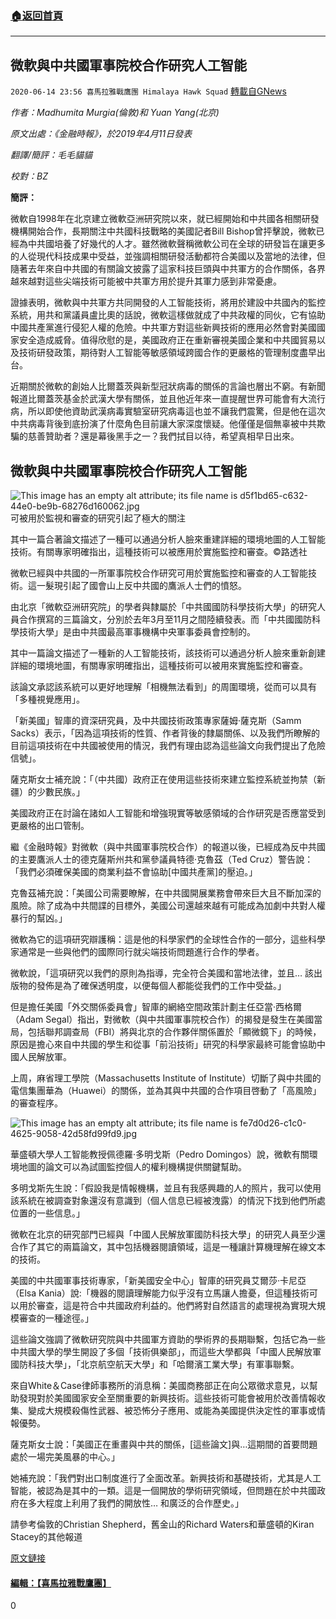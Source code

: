 ###  [:house:返回首頁](https://github.com/ourhimalayas/txt)
---

## 微軟與中共國軍事院校合作研究人工智能
`2020-06-14 23:56 喜馬拉雅戰鷹團 Himalaya Hawk Squad` [轉載自GNews](https://gnews.org/zh-hant/234275/)

*作者：Madhumita Murgia(倫敦)和 Yuan Yang(北京)*

*原文出處：《金融時報》，於2019年4月11日發表*

*翻譯/簡評：毛毛貓貓*

*校對：BZ*

**簡評：**

微軟自1998年在北京建立微軟亞洲研究院以來，就已經開始和中共國各相關研發機構開始合作，長期關注中共國科技戰略的美國記者Bill Bishop曾抨擊說，微軟已經為中共國培養了好幾代的人才。雖然微軟聲稱微軟公司在全球的研發旨在讓更多的人從現代科技成果中受益，並強調相關研發活動都符合美國以及當地的法律，但隨著去年來自中共國的有關論文披露了這家科技巨頭與中共軍方的合作關係，各界越來越對這些尖端技術可能被中共軍方用於提升其軍力感到非常憂慮。

證據表明，微軟與中共軍方共同開發的人工智能技術，將用於建設中共國內的監控系統，用共和黨議員盧比奧的話說，微軟這樣做就成了中共政權的同伙，它有協助中國共產黨進行侵犯人權的危險。中共軍方對這些新興技術的應用必然會對美國國家安全造成威脅。值得欣慰的是，美國政府正在重新審視美國企業和中共國貿易以及技術研發政策，期待對人工智能等敏感領域跨國合作的更嚴格的管理制度盡早出台。

近期關於微軟的創始人比爾蓋茨與新型冠狀病毒的關係的言論也層出不窮。有新聞報道比爾蓋茨基金於武漢大學有關係，並且他近年來一直提醒世界可能會有大流行病，所以即使他資助武漢病毒實驗室研究病毒這也並不讓我們震驚，但是他在這次中共病毒背後到底扮演了什麼角色目前讓大家深度懷疑。他僅僅是個無辜被中共欺騙的慈善贊助者？還是幕後黑手之一？我們拭目以待，希望真相早日出來。

## **微軟與中共國軍事院校合作研究人工智能**
![This image has an empty alt attribute; its file name is d5f1bd65-c632-44e0-be9b-68276d160062.jpg](https://spark.adobe.com/page/omitYbDlzo9Hr/images/d5f1bd65-c632-44e0-be9b-68276d160062.jpg?asset_id=c8569d2e-9847-41ce-ba2f-50c2c9c247c8&amp;img_etag=%228e1799584fcbbbd1443824c30fe90270%22&amp;size=2560)
可被用於監視和審查的研究引起了極大的關注

其中一篇合著論文描述了一種可以通過分析人臉來重建詳細的環境地圖的人工智能技術。有關專家明確指出，這種技術可以被應用於實施監控和審查。©路透社

微軟已經與中共國的一所軍事院校合作研究可用於實施監控和審查的人工智能技術。這一髮現引起了國會山上反中共國的鷹派人士們的憤怒。

由北京「微軟亞洲研究院」的學者與隸屬於「中共國國防科學技術大學」的研究人員合作撰寫的三篇論文，分別於去年3月至11月之間陸續發表。而「中共國國防科學技術大學」是由中共國最高軍事機構中央軍事委員會控制的。

其中一篇論文描述了一種新的人工智能技術，該技術可以通過分析人臉來重新創建詳細的環境地圖，有關專家明確指出，這種技術可以被用來實施監控和審查。

該論文承認該系統可以更好地理解「相機無法看到」的周圍環境，從而可以具有「多種視覺應用」。

「新美國」智庫的資深研究員，及中共國技術政策專家薩姆·薩克斯（Samm Sacks）表示，「因為這項技術的性質、作者背後的隸屬關係、以及我們所瞭解的目前這項技術在中共國被使用的情況，我們有理由認為這些論文向我們提出了危險信號」。

薩克斯女士補充說：「（中共國）政府正在使用這些技術來建立監控系統並拘禁（新疆）的少數民族。」

美國政府正在討論在諸如人工智能和增強現實等敏感領域的合作研究是否應當受到更嚴格的出口管制。

繼《金融時報》對微軟（與中共國軍事院校合作）的報道以後，已經成為反中共國的主要鷹派人士的德克薩斯州共和黨參議員特德·克魯茲（Ted Cruz）警告說：「我們必須確保美國的商業利益不會協助[中國共產黨]的壓迫。」

克魯茲補充說：「美國公司需要瞭解，在中共國開展業務會帶來巨大且不斷加深的風險。除了成為中共間諜的目標外，美國公司還越來越有可能成為加劇中共對人權暴行的幫凶。」

微軟為它的這項研究辯護稱：這是他的科學家們的全球性合作的一部分，這些科學家通常是一些與他們的國際同行就尖端技術問題進行合作的學者。

微軟說，「這項研究以我們的原則為指導，完全符合美國和當地法律，並且… 該出版物的發佈是為了確保透明度，以便每個人都能從我們的工作中受益。」

但是擔任美國「外交關係委員會」智庫的網絡空間政策計劃主任亞當·西格爾（Adam Segal）指出，對微軟（與中共國軍事院校合作）的揭發是發生在美國當局，包括聯邦調查局（FBI）將與北京的合作夥伴關係置於「顯微鏡下」的時候，原因是擔心來自中共國的學生和從事「前沿技術」研究的科學家最終可能會協助中國人民解放軍。

上周，麻省理工學院（Massachusetts Institute of Institute）切斷了與中共國的電信集團華為（Huawei）的關係，並為其與中共國的合作項目啓動了「高風險」的審查程序。

![This image has an empty alt attribute; its file name is fe7d0d26-c1c0-4625-9058-42d58fd99fd9.jpg](https://spark.adobe.com/page/omitYbDlzo9Hr/images/fe7d0d26-c1c0-4625-9058-42d58fd99fd9.jpg?asset_id=0a68e9d7-4c14-4d4f-a5a6-1d237b486bc1&amp;img_etag=%2251ef199f4e308438745013f72eb5917c%22&amp;size=2560)

華盛頓大學人工智能教授佩德羅·多明戈斯（Pedro Domingos）說，微軟有關環境地圖的論文可以為試圖監控個人的權利機構提供關鍵幫助。

多明戈斯先生說：「假設我是情報機構，並且有我感興趣的人的照片，我可以使用該系統在被調查對象還沒有意識到（個人信息已經被洩露）的情況下找到他們所處位置的一些信息。」

微軟在北京的研究部門已經與「中國人民解放軍國防科技大學」的研究人員至少還合作了其它的兩篇論文，其中包括機器閱讀領域，這是一種讓計算機理解在線文本的技術。

美國的中共國軍事技術專家，「新美國安全中心」智庫的研究員艾爾莎·卡尼亞（Elsa Kania）說:「機器的閱讀理解能力似乎沒有立馬讓人擔憂，但這種技術可以用於審查，這是符合中共國政府利益的。他們將對自然語言的處理視為實現大規模審查的一種途徑。」

這些論文強調了微軟研究院與中共國軍方資助的學術界的長期聯繫，包括它為一些中共國大學的學生開設了多個「技術俱樂部」，而這些大學都與「中國人民解放軍國防科技大學」，「北京航空航天大學」和「哈爾濱工業大學」有軍事聯繫。

來自White＆Case律師事務所的消息稱：美國商務部正在向公眾徵求意見，以幫助發現對於美國國家安全至關重要的新興技術。這些技術可能會被用於改善情報收集、變成大規模殺傷性武器、被恐怖分子應用、或能為美國提供決定性的軍事或情報優勢。

薩克斯女士說：「美國正在重畫與中共的關係，[這些論文]與…這期間的首要問題處於一場完美風暴的中心。」

她補充說：「我們對出口制度進行了全面改革。新興技術和基礎技術，尤其是人工智能，被認為是其中的一類。這是一個開放的學術研究領域，但問題在於中共國政府在多大程度上利用了我們的開放性… 和廣泛的合作歷史。」

請參考倫敦的Christian Shepherd，舊金山的Richard Waters和華盛頓的Kiran Stacey的其他報道

[原文鏈接](https://www.ft.com/content/9378e7ee-5ae6-11e9-9dde-7aedca0a081a)

#### [**編輯：【喜馬拉雅戰鷹團】**](https://spark.adobe.com/page/omitYbDlzo9Hr/)

0
